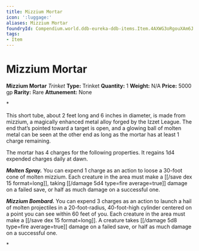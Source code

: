 ```yaml
---
title: Mizzium Mortar
icon: ':luggage:'
aliases: Mizzium Mortar
foundryId: Compendium.world.ddb-eureka-ddb-items.Item.4AXWG3oRgouXAm6J
tags:
- Item
---
```


# Mizzium Mortar

**Mizzium Mortar**
_Trinket_
**Type:** Trinket
**Quantity:** 1
**Weight:** N/A
**Price:** 5000 gp
**Rarity:** Rare
**Attunement:** None

*<p>This short tube, about 2 feet long and 6 inches in diameter, is made from mizzium, a magically enhanced metal alloy forged by the Izzet League. The end that’s pointed toward a target is open, and a glowing ball of molten metal can be seen at the other end as long as the mortar has at least 1 charge remaining.

The mortar has 4 charges for the following properties. It regains 1d4 expended charges daily at dawn.

***Molten Spray.*** You can expend 1 charge as an action to loose a 30-foot cone of molten mizzium. Each creature in the area must make a [[/save dex 15 format=long]], taking  [[/damage 5d4 type=fire average=true]] damage on a failed save, or half as much damage on a successful one.

***Mizzium Bombard.*** You can expend 3 charges as an action to launch a hail of molten projectiles in a 20-foot-radius, 40-foot-high cylinder centered on a point you can see within 60 feet of you. Each creature in the area must make a [[/save dex 15 format=long]]. A creature takes  [[/damage 5d8 type=fire average=true]] damage on a failed save, or half as much damage on a successful one.</p>*